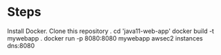 # Steps
 Install Docker.
 Clone this repository .
 cd 'java11-web-app'
 docker build -t mywebapp .
 docker run -p 8080:8080 mywebapp
 awsec2 instances dns:8080
